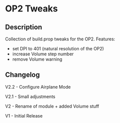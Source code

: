 # **OP2 Tweaks**
## Description
Collection of build.prop tweaks for the OP2.
Features:
 - set DPI to 401 (natural resolution of the OP2)
 - increase Volume step number
 - remove Volume warning
## Changelog

V2.2 - Configure Airplane Mode

V2.1 - Small adjustments

V2 - Rename of module + added Volume stuff

V1 - Initial Release

